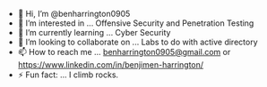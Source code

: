 - 👋 Hi, I’m @benharrington0905
- 👀 I’m interested in ... Offensive Security and Penetration Testing
- 🌱 I’m currently learning ... Cyber Security
- 💞️ I’m looking to collaborate on ... Labs to do with active directory
- 📫 How to reach me ... benharrington0905@gmail.com or https://www.linkedin.com/in/benjimen-harrington/
- ⚡ Fun fact: ... I climb rocks.

<!---
benharrington0905/benharrington0905 is a ✨ special ✨ repository because its `README.md` (this file) appears on your GitHub profile.
You can click the Preview link to take a look at your changes.
--->
